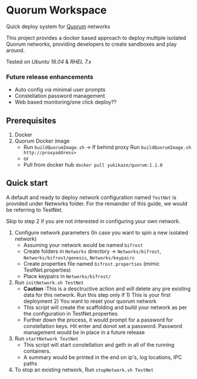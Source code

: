 # Quorum Workspace

Quick deploy system for [Quorum](https://github.com/jpmorganchase/quorum) networks

This project provides a docker based approach to deploy multiple isolated Quorum networks, providing developers to create sandboxes and play around.

Tested on _Ubuntu 16.04_ & _RHEL 7.x_

### Future release enhancements
* Auto config via minimal user prompts
* Constellation password management
* Web based monitoring/one click deploy?? 


## Prerequisites 
1. Docker
2. Quorum Docker image
    * Run `buildQuorumImage.sh` -> If behind proxy Run `buildQuorumImage.sh http://proxyaddress>`
    * or
    * Pull from docker hub `docker pull yukikaze/quorum:1.1.0` 

## Quick start

A default and ready to deploy network configuration named `TestNet` is provided under Networks folder. For the remainder of this guide, we would be referring to TestNet. 

Skip to step 2 if you are not interested in configuring your own network.

1. Configure network parameters (In case you want to spin a new isolated network)
    * Assuming your network would be named `bifrost`
    * Create folders in `Networks` directory -> `Networks/bifrost`, `Networks/bifrost/genesis`, `Networks/keypairs`
    * Create properties file named `bifrost.properties` (mimic TestNet.properties)
    * Place keypairs in `Networks/bifrost/`
2. Run `initNetwork.sh TestNet`
    * **Caution** :This is a desctructive action and will delete any pre existing data for this network. Run this step only if 1) This is your first deployment 2) You want to reset your quorum network
    * This script will create the scaffolding and build your network as per the configuration in TestNet.properties
    * Further down the process, it would prompt for a password for constellation keys. Hit enter and donot set a password. Password management would be in place in a future release
3. Run `startNetwork TestNet`
    * This script will start constellation and geth in all of the running containers.
    * A summary would be printed in the end on ip's, log locations, IPC paths
4. To stop an existing network, Run `stopNetwork.sh TestNet`



